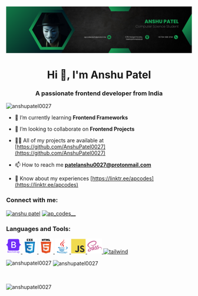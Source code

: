 ![logo](https://github.com/AnshuPatel0027/AnshuPatel0027/blob/main/githubdp.png)
<h1 align="center">Hi 👋, I'm Anshu Patel</h1>
<h3 align="center">A passionate frontend developer from India</h3>

<p align="left"> <img src="https://komarev.com/ghpvc/?username=anshupatel0027&label=Profile%20views&color=0e75b6&style=flat" alt="anshupatel0027" /> </p>

- 🌱 I’m currently learning **Frontend Frameworks**

- 👯 I’m looking to collaborate on **Frontend Projects**

- 👨‍💻 All of my projects are available at [https://github.com/AnshuPatel0027](https://github.com/AnshuPatel0027)

- 📫 How to reach me **patelanshu0027@protonmail.com**

- 📄 Know about my experiences [https://linktr.ee/apcodes](https://linktr.ee/apcodes)

<h3 align="left">Connect with me:</h3>
<p align="left">
<a href="https://linkedin.com/in/anshu-patel-a399b822a" target="blank"><img align="center" src="https://raw.githubusercontent.com/rahuldkjain/github-profile-readme-generator/master/src/images/icons/Social/linked-in-alt.svg" alt="anshu patel" height="30" width="40" /></a>
<a href="https://instagram.com/ap_codes__" target="blank"><img align="center" src="https://raw.githubusercontent.com/rahuldkjain/github-profile-readme-generator/master/src/images/icons/Social/instagram.svg" alt="ap_codes__" height="30" width="40" /></a>
</p>

<h3 align="left">Languages and Tools:</h3>
<p align="left"> <a href="https://getbootstrap.com" target="_blank" rel="noreferrer"> <img src="https://raw.githubusercontent.com/devicons/devicon/master/icons/bootstrap/bootstrap-plain-wordmark.svg" alt="bootstrap" width="40" height="40"/> </a> <a href="https://www.w3schools.com/css/" target="_blank" rel="noreferrer"> <img src="https://raw.githubusercontent.com/devicons/devicon/master/icons/css3/css3-original-wordmark.svg" alt="css3" width="40" height="40"/> </a> <a href="https://www.w3.org/html/" target="_blank" rel="noreferrer"> <img src="https://raw.githubusercontent.com/devicons/devicon/master/icons/html5/html5-original-wordmark.svg" alt="html5" width="40" height="40"/> </a> <a href="https://www.java.com" target="_blank" rel="noreferrer"> <img src="https://raw.githubusercontent.com/devicons/devicon/master/icons/java/java-original.svg" alt="java" width="40" height="40"/> </a> <a href="https://developer.mozilla.org/en-US/docs/Web/JavaScript" target="_blank" rel="noreferrer"> <img src="https://raw.githubusercontent.com/devicons/devicon/master/icons/javascript/javascript-original.svg" alt="javascript" width="40" height="40"/> </a> <a href="https://sass-lang.com" target="_blank" rel="noreferrer"> <img src="https://raw.githubusercontent.com/devicons/devicon/master/icons/sass/sass-original.svg" alt="sass" width="40" height="40"/> </a> <a href="https://tailwindcss.com/" target="_blank" rel="noreferrer"> <img src="https://www.vectorlogo.zone/logos/tailwindcss/tailwindcss-icon.svg" alt="tailwind" width="40" height="40"/> </a> </p>

<p><img align="left" src="https://github-readme-stats.vercel.app/api/top-langs?username=anshupatel0027&show_icons=true&locale=en&layout=compact" alt="anshupatel0027" /></p>

<p>&nbsp;<img align="center" src="https://github-readme-stats.vercel.app/api?username=anshupatel0027&show_icons=true&locale=en" alt="anshupatel0027" /></p>

<br>

<p><img align="center" src="https://github-readme-streak-stats.herokuapp.com/?user=anshupatel0027&" alt="anshupatel0027" /></p>

